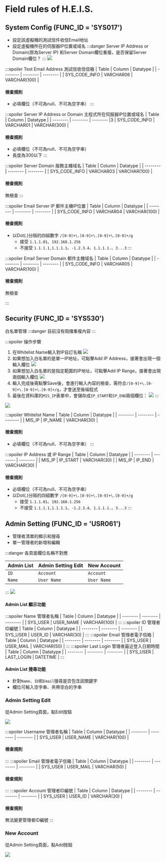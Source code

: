 Field rules of H.E.I.S.
===
## System Config (FUNC_ID = 'SYS017')
- 設定該虛擬機的測試信件收信Email地址
- 設定虛擬機所在的伺服器IP位置或域名
:::danger
Server IP Address or Domain(原為Server IP)
和Server Domain欄位重複，是否保留Server Domain欄位？
:::
![](https://i.imgur.com/znvTmT8.png)

:::spoiler Test Email Address 測試信收信信箱
| Table | Column | Datatype |
| -------- | -------- | -------- |
| SYS_CODE_INFO | VARCHAR06 | VARCHAR(100) |

#### 檢查規則
- 必填欄位（不可為null、不可為空字串）
:::

:::spoiler Server IP Address or Domain 主程式所在伺服器IP位置或域名
| Table | Column | Datatype |
| -------- | -------- | -------- |3
| SYS_CODE_INFO | VARCHAR01 | VARCHAR(300) |

#### 檢查規則
- 必填欄位（不可為null、不可為空字串）
- 長度為300以下
:::

:::spoiler Server Domain 服務主機域名
| Table | Column | Datatype |
| -------- | -------- | -------- |
| SYS_CODE_INFO | VARCHAR03 | VARCHAR(100) |

#### 檢查規則
無檢查
:::

:::spoiler Email Server IP 郵件主機IP位置
| Table | Column | Datatype |
| -------- | -------- | -------- |
| SYS_CODE_INFO | VARCHAR04 | VARCHAR(100) |

#### 檢查規則
- 以Dot(.)分隔的四組數字 `/[0-9]+\.[0-9]+\.[0-9]+\.[0-9]+/g`
    - 接受 `1.1.1.01`、`192.168.1.256`
    - 不接受 `1.1.1.1,1.1.1.1`、`-1.2.3.4`、`1.1.1.1.`、`3...3`
:::

:::spoiler Email Server Domain 郵件主機域名
| Table | Column | Datatype |
| -------- | -------- | -------- |
| SYS_CODE_INFO | VARCHAR05 | VARCHAR(100) |

#### 檢查規則
無檢查

:::

## Security (FUNC_ID = 'SYS530')
白名單管理
:::danger
目前沒有阻擋重複內容
:::

:::spoiler 操作步驟
1. 在Whitelist Name輸入對IP自訂名稱
![](https://i.imgur.com/N3t5498.png)
2. 如果想加入白名單的是單一IP地址，可點擊Add IP Address，接著會出現一個輸入欄位
![](https://i.imgur.com/XqlsGFX.png)
3. 如果想加入白名單的是指定範圍的IP地址，可點擊Add IP Range，接著會出現兩個輸入欄位
![](https://i.imgur.com/buVnikq.png)
4. 輸入完成後需點擊Save後，會進行輸入內容的檢查，需符合`/[0-9]+\.[0-9]+\.[0-9]+\.[0-9]+/g`，才會送至後端程式
5. 最後在資料庫的`MIS_IP`表單中，會儲存成`IP_START`和`IP_END`兩個欄位：
![](https://i.imgur.com/MgkmtYD.png)
:::

![](https://i.imgur.com/i05mgVy.png)

:::spoiler Whitelist Name
| Table    | Column   | Datatype |
| -------- | -------- | -------- |
| MIS_IP   | IP_NAME  | VARCHAR(30) |

#### 檢查規則
- 必填欄位（不可為null、不可為空字串）
:::

:::spoiler IP Address 或 IP Range
| Table    | Column   | Datatype |
| -------- | -------- | -------- |
| MIS_IP   | IP_START  | VARCHAR(30) |
| MIS_IP   | IP_END  | VARCHAR(30) |

#### 檢查規則
- 必填欄位（不可為null、不可為空字串）
- 以Dot(.)分隔的四組數字 `/[0-9]+\.[0-9]+\.[0-9]+\.[0-9]+/g`
    - 接受 `1.1.1.01`、`192.168.1.256`
    - 不接受 `1.1.1.1,1.1.1.1`、`-1.2.3.4`、`1.1.1.1.`、`3...3`
:::

## Admin Setting (FUNC_ID = 'USR061')
- 管理者清單的顯示和搜尋
- 單一管理者的新增和編輯

:::danger
各頁面欄位名稱不對應

| Admin List | Admin Setting Edit | New Account |
| ---------- | ------------------ | ----------- |
| `ID` | `Account` | `Account` |
| `Name` | `User Name` | `User Name` |

:::
![](https://i.imgur.com/cZfVTxt.png)

#### Admin List 顯示功能
:::spoiler Name 管理者名稱
| Table    | Column   | Datatype |
| -------- | -------- | -------- |
| SYS_USER   | USER_NAME  | VARCHAR(100) |
:::
:::spoiler ID 管理者ID編號
| Table    | Column   | Datatype |
| -------- | -------- | -------- |
| SYS_USER   | USER_ID  | VARCHAR(30) |
:::
:::spoiler Email 管理者電子信箱
| Table    | Column   | Datatype |
| -------- | -------- | -------- |
| SYS_USER   | USER_MAIL  | VARCHAR(50) |
:::
:::spoiler Last Login 管理者最近登入日期時間
| Table    | Column   | Datatype |
| -------- | -------- | -------- |
| SYS_USER   | LAST_LOGIN  | DATETIME |
:::

#### Admin List 搜尋功能
- 針對`Name`、`ID`和`Email`搜尋是否包含該關鍵字
- 欄位可輸入空字串、夾帶空白的字串

### Admin Setting Edit
從Admin Setting頁面，點Edit按鈕

![](https://i.imgur.com/xB008MK.png)

:::spoiler Username 管理者名稱
| Table    | Column   | Datatype |
| -------- | -------- | -------- |
| SYS_USER   | USER_NAME  | VARCHAR(100) |

#### 檢查規則

:::
:::spoiler Email 管理者電子信箱
| Table    | Column   | Datatype |
| -------- | -------- | -------- |
| SYS_USER   | USER_MAIL  | VARCHAR(50) |

#### 檢查規則

:::
:::spoiler Account 管理者ID編號
| Table    | Column   | Datatype |
| -------- | -------- | -------- |
| SYS_USER   | USER_ID  | VARCHAR(30) |

#### 檢查規則
無法變更管理者ID編號
:::

### New Account
從Admin Setting頁面，點Add按鈕

![](https://i.imgur.com/w58MdwJ.png)
